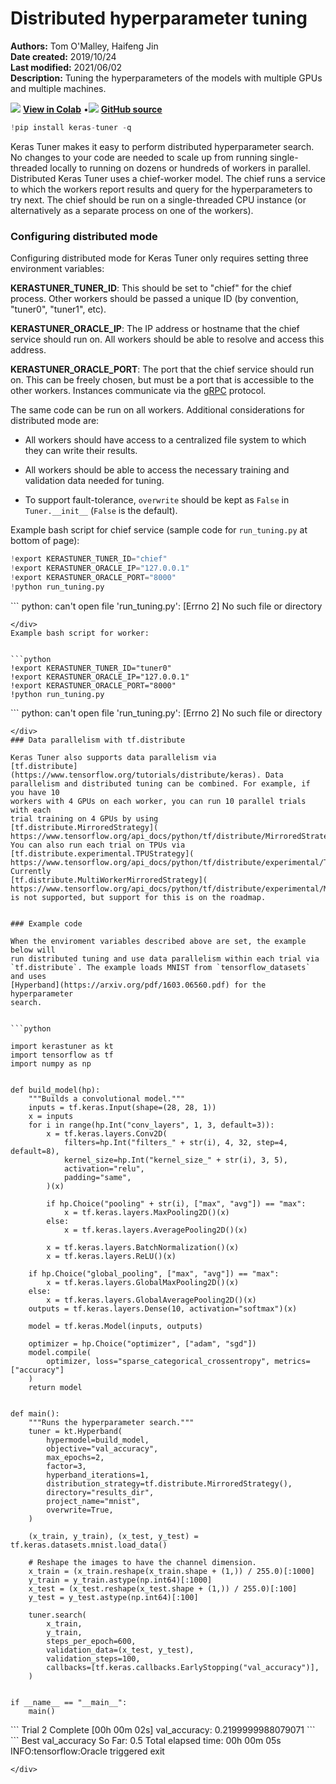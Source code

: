 # Distributed hyperparameter tuning

**Authors:** Tom O'Malley, Haifeng Jin<br>
**Date created:** 2019/10/24<br>
**Last modified:** 2021/06/02<br>
**Description:** Tuning the hyperparameters of the models with multiple GPUs and multiple machines.


<img class="k-inline-icon" src="https://colab.research.google.com/img/colab_favicon.ico"/> [**View in Colab**](https://colab.research.google.com/github/keras-team/keras-io/blob/master/guides/ipynb/keras-tuner/distributed_tuning.ipynb)  <span class="k-dot">•</span><img class="k-inline-icon" src="https://github.com/favicon.ico"/> [**GitHub source**](https://github.com/keras-team/keras-io/blob/master/guides/keras-tuner/distributed_tuning.py)




```python
!pip install keras-tuner -q
```

Keras Tuner makes it easy to perform distributed hyperparameter search. No
changes to your code are needed to scale up from running single-threaded
locally to running on dozens or hundreds of workers in parallel. Distributed
Keras Tuner uses a chief-worker model. The chief runs a service to which the
workers report results and query for the hyperparameters to try next. The chief
should be run on a single-threaded CPU instance (or alternatively as a separate
process on one of the workers).

### Configuring distributed mode

Configuring distributed mode for Keras Tuner only requires setting three
environment variables:

**KERASTUNER_TUNER_ID**: This should be set to "chief" for the chief process.
Other workers should be passed a unique ID (by convention, "tuner0", "tuner1",
etc).

**KERASTUNER_ORACLE_IP**: The IP address or hostname that the chief service
should run on. All workers should be able to resolve and access this address.

**KERASTUNER_ORACLE_PORT**: The port that the chief service should run on. This
can be freely chosen, but must be a port that is accessible to the other
workers. Instances communicate via the [gRPC](https://www.grpc.io) protocol.

The same code can be run on all workers. Additional considerations for
distributed mode are:

- All workers should have access to a centralized file system to which they can
write their results.

- All workers should be able to access the necessary training and validation
data needed for tuning.

- To support fault-tolerance, `overwrite` should be kept as `False` in
`Tuner.__init__` (`False` is the default).

Example bash script for chief service (sample code for `run_tuning.py` at
bottom of page):


```python
!export KERASTUNER_TUNER_ID="chief"
!export KERASTUNER_ORACLE_IP="127.0.0.1"
!export KERASTUNER_ORACLE_PORT="8000"
!python run_tuning.py
```

<div class="k-default-codeblock">
```
python: can't open file 'run_tuning.py': [Errno 2] No such file or directory

```
</div>
Example bash script for worker:


```python
!export KERASTUNER_TUNER_ID="tuner0"
!export KERASTUNER_ORACLE_IP="127.0.0.1"
!export KERASTUNER_ORACLE_PORT="8000"
!python run_tuning.py
```

<div class="k-default-codeblock">
```
python: can't open file 'run_tuning.py': [Errno 2] No such file or directory

```
</div>
### Data parallelism with tf.distribute

Keras Tuner also supports data parallelism via
[tf.distribute](https://www.tensorflow.org/tutorials/distribute/keras). Data
parallelism and distributed tuning can be combined. For example, if you have 10
workers with 4 GPUs on each worker, you can run 10 parallel trials with each
trial training on 4 GPUs by using
[tf.distribute.MirroredStrategy](
https://www.tensorflow.org/api_docs/python/tf/distribute/MirroredStrategy).
You can also run each trial on TPUs via
[tf.distribute.experimental.TPUStrategy](
https://www.tensorflow.org/api_docs/python/tf/distribute/experimental/TPUStrategy).
Currently
[tf.distribute.MultiWorkerMirroredStrategy](
https://www.tensorflow.org/api_docs/python/tf/distribute/experimental/MultiWorkerMirroredStrategy)
is not supported, but support for this is on the roadmap.


### Example code

When the enviroment variables described above are set, the example below will
run distributed tuning and use data parallelism within each trial via
`tf.distribute`. The example loads MNIST from `tensorflow_datasets` and uses
[Hyperband](https://arxiv.org/pdf/1603.06560.pdf) for the hyperparameter
search.


```python

import kerastuner as kt
import tensorflow as tf
import numpy as np


def build_model(hp):
    """Builds a convolutional model."""
    inputs = tf.keras.Input(shape=(28, 28, 1))
    x = inputs
    for i in range(hp.Int("conv_layers", 1, 3, default=3)):
        x = tf.keras.layers.Conv2D(
            filters=hp.Int("filters_" + str(i), 4, 32, step=4, default=8),
            kernel_size=hp.Int("kernel_size_" + str(i), 3, 5),
            activation="relu",
            padding="same",
        )(x)

        if hp.Choice("pooling" + str(i), ["max", "avg"]) == "max":
            x = tf.keras.layers.MaxPooling2D()(x)
        else:
            x = tf.keras.layers.AveragePooling2D()(x)

        x = tf.keras.layers.BatchNormalization()(x)
        x = tf.keras.layers.ReLU()(x)

    if hp.Choice("global_pooling", ["max", "avg"]) == "max":
        x = tf.keras.layers.GlobalMaxPooling2D()(x)
    else:
        x = tf.keras.layers.GlobalAveragePooling2D()(x)
    outputs = tf.keras.layers.Dense(10, activation="softmax")(x)

    model = tf.keras.Model(inputs, outputs)

    optimizer = hp.Choice("optimizer", ["adam", "sgd"])
    model.compile(
        optimizer, loss="sparse_categorical_crossentropy", metrics=["accuracy"]
    )
    return model


def main():
    """Runs the hyperparameter search."""
    tuner = kt.Hyperband(
        hypermodel=build_model,
        objective="val_accuracy",
        max_epochs=2,
        factor=3,
        hyperband_iterations=1,
        distribution_strategy=tf.distribute.MirroredStrategy(),
        directory="results_dir",
        project_name="mnist",
        overwrite=True,
    )

    (x_train, y_train), (x_test, y_test) = tf.keras.datasets.mnist.load_data()

    # Reshape the images to have the channel dimension.
    x_train = (x_train.reshape(x_train.shape + (1,)) / 255.0)[:1000]
    y_train = y_train.astype(np.int64)[:1000]
    x_test = (x_test.reshape(x_test.shape + (1,)) / 255.0)[:100]
    y_test = y_test.astype(np.int64)[:100]

    tuner.search(
        x_train,
        y_train,
        steps_per_epoch=600,
        validation_data=(x_test, y_test),
        validation_steps=100,
        callbacks=[tf.keras.callbacks.EarlyStopping("val_accuracy")],
    )


if __name__ == "__main__":
    main()
```

<div class="k-default-codeblock">
```
Trial 2 Complete [00h 00m 02s]
val_accuracy: 0.2199999988079071
```
</div>
    
<div class="k-default-codeblock">
```
Best val_accuracy So Far: 0.5
Total elapsed time: 00h 00m 05s
INFO:tensorflow:Oracle triggered exit

```
</div>

